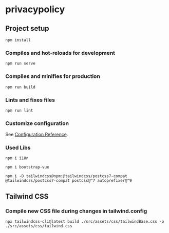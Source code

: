 # privacypolicy

## Project setup
```
npm install
```

### Compiles and hot-reloads for development
```
npm run serve
```

### Compiles and minifies for production
```
npm run build
```

### Lints and fixes files
```
npm run lint
```

### Customize configuration
See [Configuration Reference](https://cli.vuejs.org/config/).

### Used Libs
```
npm i i18n
```
```
npm i bootstrap-vue
```
```
npm i -D tailwindcss@npm:@tailwindcss/postcss7-compat @tailwindcss/postcss7-compat postcss@^7 autoprefixer@^9
```

## Tailwind CSS
### Compile new CSS file during changes in tailwind.config
```
npx tailwindcss-cli@latest build ./src/assets/css/tailwindBase.css -o ./src/assets/css/tailwind.css
```
